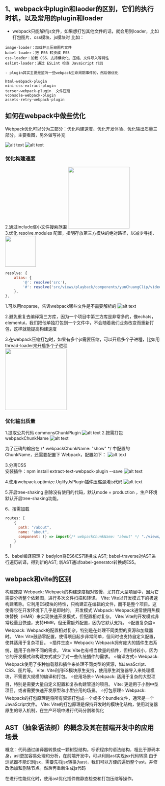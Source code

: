 ​
 ## 1、webpack中plugin和laoder的区别，它们的执行时机，以及常用的plugin和loader

- webpack只能解析js文件，如果想打包其他文件的话，就会用到loader，比如打包图片、css模块、js模块时
比如：  
```
image-loader：加载并且压缩图片文件
babel-loader：把 ES6 转换成 ES5
css-loader：加载 CSS，支持模块化、压缩、文件导入等特性
eslint-loader：通过 ESLint 检查 JavaScript 代码

- plugin其实主要是监听一些webpack生命周期事件的，然后做优化

html-webpack-plugin
mini-css-extract-plugin
terser-webpack-plugin  文件压缩
vconsole-webpack-plugin
assets-retry-webpack-plugin
```


 ## 如何在webpack中做些优化
 Webpack优化可以分为三部分：优化构建速度、优化开发体验、优化输出质量三部分。主要看图，另外做写补充

![alt text](assets/image-2.png)
![alt text](assets/image-3.png)

 ### 优化构建速度

2.通过include缩小文件搜索范围
<img src="image-4.png"  height="200" />  
3.优化 resolve.modules 配置，指明存放第三方模块的绝对路径，以减少寻找，
<img src="image-5.png"  height="100" />  

```javascript
resolve: {
    alias: {
        '@': resolve('src'),
        '#': resolve('src/views/playback/components/yunChuangClip/videoEditor'),
    },
},
```

1.可以用noparse，告诉webpack哪些文件是不需要解析的
![alt text](assets/image.png)

2.避免重复去编译第三方库，因为一个项目中第三方库是非常多的，像echats，elementui，我们把他单独打包到一个文件中，不会随着我们业务改变而重新打包，这样就能提高构建速度

3.在webpack压缩打包时，如果有多个js需要压缩，可以开启多个子进程，比如用thread-loader来开启多个子进程  
<img src="image-1.png"  height="200" />


 ### 优化输出质量
1.提取公共代码 commonsChunkPlugin
![alt text](assets/image-6.png)
2.按需打包 webpackChunkName
![alt text](assets/image-7.png)

为了正确的输出在 /* webpackChunkName: "show" */ 中配置的 ChunkName，还需要配置下 Webpack，配置如下：
![alt text](assets/image-8.png)

3.分离CSS    
安装插件：npm install extract-text-webpack-plugin --save
![alt text](assets/image-9.png)

4.使用webpack.optimize.UglifyJsPlugin插件压缩混淆js代码
![alt text](assets/image-10.png)

5.开启tree-shaking 删除没有使用的代码，默认mode = production ，生产环境默认开启tree-shaking功能。

6、按需加载
```javascript
routes: [
    {
      path: "/about",
      name: "about",
      component: () => import(/* webpackChunkName: "about" */ "./views/About.vue")
    }
  ]
```


5、babel编译原理？
badylon将ES6/ES7转换成 AST;
babel-traverse对AST进行遍历转译，得到新的AST;
新AST通过babel-generator转换成ES5。

 ## webpack和vite的区别
构建速度
Webpack: Webpack的构建速度相对较慢，尤其在大型项目中，因为它需要分析整个依赖图，进行多次文件扫描和转译。
Vite: Vite以开发模式下的极速构建著称。它利用ES模块的特性，只构建正在编辑的文件，而不是整个项目。这使得它在开发环境下几乎是即时的。
开发模式
Webpack: Webpack通常使用热模块替换（HMR）来实现快速开发模式，但配置相对复杂。
Vite: Vite的开发模式非常轻量且快速，支持HMR，但无需额外配置，因为它默认支持。
⭐配置复杂度⭐
Webpack: Webpack的配置相对复杂，特别是在处理不同类型的资源和加载器时。
Vite: Vite鼓励零配置，使得项目起步非常简单，但同时也支持自定义配置，使其适用于复杂项目。
⭐插件生态⭐
Webpack: Webpack拥有庞大的插件生态系统，适用于各种不同的需求。
Vite: Vite也有相当数量的插件，但相对较小，因为它的开发模式和构建方式减少了对一些传统插件的需求。
⭐编译方式⭐
Webpack: Webpack使用了多种加载器和插件来处理不同类型的资源，如JavaScript、CSS、图片等。
Vite: Vite利用ES模块原生支持，使用原生浏览器导入来处理模块，不需要大规模的编译和打包。
⭐应用场景⭐
Webpack: 适用于复杂的大型项目，特别是需要大量自定义配置和复杂构建管道的项目。
Vite: 更适用于小到中型项目，或者需要快速开发原型和小型应用的场景。
⭐打包原理⭐
Webpack: Webpack的打包原理是将所有资源打包成一个或多个bundle文件，通常是一个JavaScript文件。
Vite: Vite的打包原理是保持开发时的模块化结构，使用浏览器原生的导入机制，在生产环境中进行代码分割和优化



 ## AST（抽象语法树）的概念及其在前端开发中的应用场景
 概念：代码通过编译器转换成一颗树型结构，标识程序的语法结构，相比于源码本身，ast更加容易处理和分析，在前端开发中，可以利用ast实现jsx代码转换
 由于浏览器不能识别jsx，需要先将jsx转换为ast，我们可以方便的遍历整个ast，并修改添加和删除节点。然后再重新生成js代码

 在进行性能优化时，使用ast优化插件做静态检查和打包压缩等操作。








​